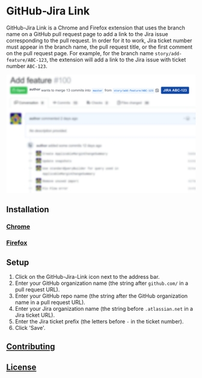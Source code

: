 # GitHub-Jira Link

GitHub-Jira Link is a Chrome and Firefox extension that uses the branch name on a GitHub pull request page to add a link to the Jira issue corresponding to the pull request. In order for it to work, Jira ticket number must appear in the branch name, the pull request title, or the first comment on the pull request page. For example, for the branch name `story/add-feature/ABC-123`, the extension will add a link to the Jira issue with ticket number `ABC-123`.

![GitHub-Jira Link](screenshot.png)

## Installation

### [Chrome](https://chrome.google.com/webstore/detail/github-jira-link/npfkglcfelgebbampcngijkklhocgfia)

### [Firefox](https://addons.mozilla.org/en-US/firefox/addon/github-jira-link/)

## Setup

1. Click on the GitHub-Jira-Link icon next to the address bar.
1. Enter your GitHub organization name (the string after `github.com/` in a pull request URL).
1. Enter your GitHub repo name (the string after the GitHub organization name in a pull request URL).
1. Enter your Jira organization name (the string before `.atlassian.net` in a Jira ticket URL).
1. Enter the Jira ticket prefix (the letters before `-` in the ticket number).
1. Click 'Save'.

## [Contributing](./CONTRIBUTING.md)

## [License](./LICENSE)
